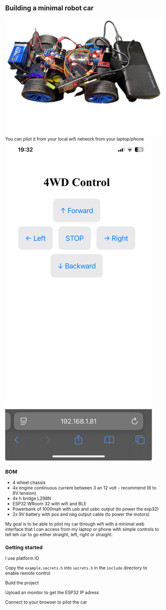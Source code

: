 ## Building a minimal robot car

![doc](doc/car-v1.png)
You can pilot it from your local wifi network from your laptop/phone
![portal](doc/browser%20control.jpeg)

### BOM
- 4 wheel chassis
- 4x engine continuous current between 3 an 12 volt - recommend (6 to 8V tension)
- 4x h bridge L298N 
- ESP32 WRoom 32 with wifi and BLE
- Powerbank of 1000mah with usb and usbc output (to power the esp32)
- 2x 9V battery with pos and neg output cable (to power the motors) 

My goal is to be able to pilot my car through wifi with a minimal web interface that I can access from my laptop or 
phone with simple controls to tell teh car to go either straight, left, right or straight. 

### Getting started

I use platform IO

Copy the `example.secrets.h` into `secrets.h` in the `include` directory to enable remote control

Build the project

Upload an monitor to get the ESP32 IP adress

Connect to your browser to pilot the car